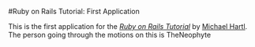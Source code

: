#Ruby on Rails Tutorial: First Application

This is the first application for the
[*Ruby on Rails Tutorial*](http://railstutorial.org/)
by [Michael Hartl](http://michaelhartl.com/).
The person going through the motions on this is TheNeophyte

